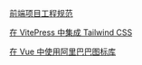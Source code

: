 [前端项目工程规范](./project-format/index.md)

[在 VitePress 中集成 Tailwind CSS](./vitepress-integrate-tailwind-css/index.md)

[在 Vue 中使用阿里巴巴图标库](./vue-use-alibaba-icon/index.md)
